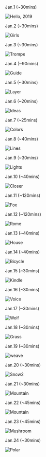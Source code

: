 Jan.1 (~30mins)

![Hello, 2019](1.jpg)

Jan.2 (~30mins)

![Girls](2.jpg)

Jan.3 (~30mins)

![Trompe](3.jpg)

Jan.4 (~90mins)

![Guide](4.jpg)

Jan.5 (~30mins)

![Layer](5.jpg)

Jan.6 (~20mins)

![Ideas](6.jpg)

Jan.7 (~25mins)

![Colors](7.jpg)

Jan.8 (~40mins)

![Lines](8.jpg)

Jan.9 (~30mins)

![Lights](9.jpg)

Jan.10 (~40mins)

![Closer](10.jpg)

Jan.11 (~120mins)

![Fox](11.jpg)

Jan.12 (~120mins)

![Rome](12.jpg)

Jan.13 (~40mins)

![House](13.jpg)

Jan.14 (~40mins)

![Bicycle](14.jpg)

Jan.15 (~30mins)

![Kindle](15.jpg)

Jan.16 (~30mins)

![Voice](16.jpg)

Jan.17 (~30mins)

![Wolf](17.jpg)

Jan.18 (~30mins)

![Grass](18.jpg)

Jan.19 (~30mins)

![weave](19.jpg)

Jan.20 (~30mins)

![Snow2](20.jpg)

Jan.21 (~30mins)

![Mountain](21.jpg)

Jan.22 (~45mins)

![Mountain](22.jpg)

Jan.23 (~45mins)

![Mushroom](23.jpg)

Jan.24 (~30mins)

![Polar](24.jpg)

